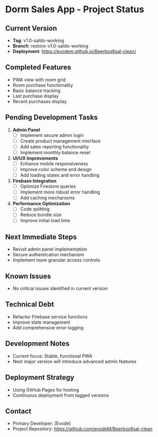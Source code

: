 # Dorm Sales App - Project Status

## Current Version
- **Tag**: v1.0-saldo-working
- **Branch**: restore-v1.0-saldo-working
- **Deployment**: https://evodem.github.io/Beerbox6sal-clean/

## Completed Features
- PWA view with room grid
- Room purchase functionality
- Basic balance tracking
- Last purchase display
- Recent purchases display

## Pending Development Tasks
1. **Admin Panel**
   - [ ] Implement secure admin login
   - [ ] Create product management interface
   - [ ] Add sales reporting functionality
   - [ ] Implement monthly balance reset

2. **UI/UX Improvements**
   - [ ] Enhance mobile responsiveness
   - [ ] Improve color scheme and design
   - [ ] Add loading states and error handling

3. **Firebase Integration**
   - [ ] Optimize Firestore queries
   - [ ] Implement more robust error handling
   - [ ] Add caching mechanisms

4. **Performance Optimization**
   - [ ] Code splitting
   - [ ] Reduce bundle size
   - [ ] Improve initial load time

## Next Immediate Steps
- Revisit admin panel implementation
- Secure authentication mechanism
- Implement more granular access controls

## Known Issues
- No critical issues identified in current version

## Technical Debt
- Refactor Firebase service functions
- Improve state management
- Add comprehensive error logging

## Development Notes
- Current focus: Stable, functional PWA
- Next major version will introduce advanced admin features

## Deployment Strategy
- Using GitHub Pages for hosting
- Continuous deployment from tagged versions

## Contact
- Primary Developer: [Evode]
- Project Repository: https://github.com/evodeM/Beerbox6sal-clean
